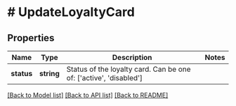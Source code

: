 # # UpdateLoyaltyCard

## Properties

Name | Type | Description | Notes
------------ | ------------- | ------------- | -------------
**status** | **string** | Status of the loyalty card. Can be one of: [&#39;active&#39;, &#39;disabled&#39;] | 

[[Back to Model list]](../../README.md#documentation-for-models) [[Back to API list]](../../README.md#documentation-for-api-endpoints) [[Back to README]](../../README.md)


